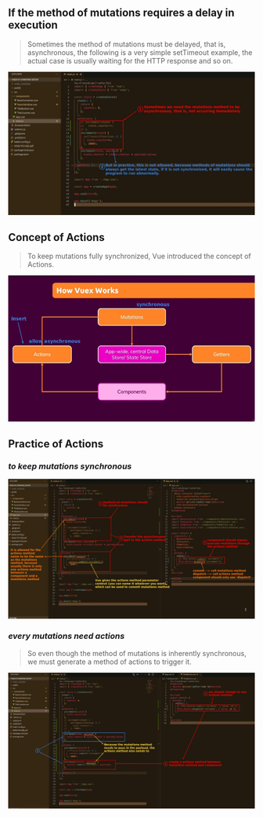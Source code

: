 ## **If the method of mutations requires a delay in execution**

> Sometimes the method of mutations must be delayed, that is, asynchronous, the following is a very simple setTimeout example, the actual case is usually waiting for the HTTP response and so on.

![Alt if mutations method need to delay launch](pic/01.jpg)

## **Concept of Actions**

> To keep mutations fully synchronized, Vue introduced the concept of Actions.

![Alt concept of actions](pic/02.jpg)

## **Practice of Actions**

### _to keep mutations synchronous_

![Alt insert actions for ansynchronous logic](pic/03.jpg)

### _every mutations need actions_

> So even though the method of mutations is inherently synchronous, we must generate a method of actions to trigger it.

![Alt every mutations need actions to trigger](pic/04.jpg)
